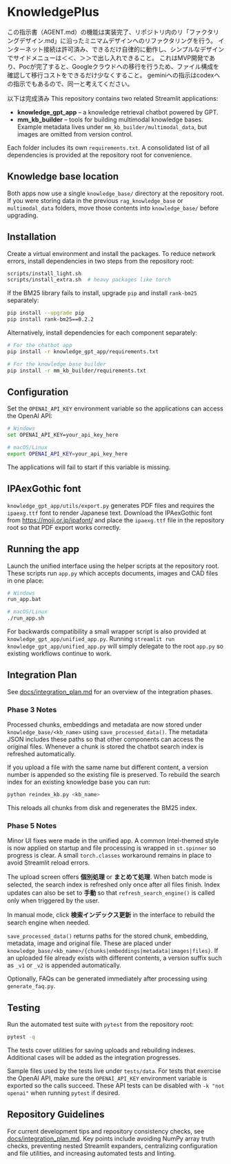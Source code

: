 # KnowledgePlus

この指示書（AGENT.md）の機能は実装完了、リポジトリ内のリ「ファクタリングデザイン.md」に沿ったミニマムデザインへのリファクタリングを行う。
インターネット接続は許可済み、できるだけ自律的に動作し、シンプルなデザインでサイドメニューは＜＜、＞＞で出し入れできること。
これはMVP開発であり、Pocが完了すると、Googleクラウドへの移行を行うため、ファイル構成を確認して移行コストをできるだけ少なくすること。
geminiへの指示はcodexへの指示でもあるので、同一と考えてください。

以下は完成済み
This repository contains two related Streamlit applications:

- **knowledge_gpt_app** – a knowledge retrieval chatbot powered by GPT.
- **mm_kb_builder** – tools for building multimodal knowledge bases.
Example metadata lives under `mm_kb_builder/multimodal_data`, but images are omitted from version control.

Each folder includes its own `requirements.txt`. A consolidated list of
all dependencies is provided at the repository root for convenience.

## Knowledge base location

Both apps now use a single `knowledge_base/` directory at the repository root.
If you were storing data in the previous `rag_knowledge_base` or
`multimodal_data` folders, move those contents into `knowledge_base/` before
upgrading.

## Installation

Create a virtual environment and install the packages.
To reduce network errors, install dependencies in two steps from the repository root:

```bash
scripts/install_light.sh
scripts/install_extra.sh  # heavy packages like torch
```

If the BM25 library fails to install, upgrade `pip` and install `rank-bm25` separately:

```bash
pip install --upgrade pip
pip install rank-bm25==0.2.2
```

Alternatively, install dependencies for each component separately:

```bash
# For the chatbot app
pip install -r knowledge_gpt_app/requirements.txt

# For the knowledge base builder
pip install -r mm_kb_builder/requirements.txt
```


## Configuration

Set the `OPENAI_API_KEY` environment variable so the applications can access the OpenAI API:

```bash
# Windows
set OPENAI_API_KEY=your_api_key_here

# macOS/Linux
export OPENAI_API_KEY=your_api_key_here
```

The applications will fail to start if this variable is missing.

## IPAexGothic font

`knowledge_gpt_app/utils/export.py` generates PDF files and requires the
`ipaexg.ttf` font to render Japanese text.  Download the IPAexGothic font from
<https://moji.or.jp/ipafont/> and place the `ipaexg.ttf` file in the repository
root so that PDF export works correctly.

## Running the app

Launch the unified interface using the helper scripts at the repository root. These scripts run `app.py` which accepts documents, images and CAD files in one place:

```bash
# Windows
run_app.bat

# macOS/Linux
./run_app.sh
```

For backwards compatibility a small wrapper script is also provided at
`knowledge_gpt_app/unified_app.py`. Running `streamlit run
knowledge_gpt_app/unified_app.py` will simply delegate to the root
`app.py` so existing workflows continue to work.


## Integration Plan

See [docs/integration_plan.md](docs/integration_plan.md) for an overview of the integration phases.

### Phase 3 Notes

Processed chunks, embeddings and metadata are now stored under
`knowledge_base/<kb_name>` using `save_processed_data()`. The metadata JSON
includes these paths so that other components can access the original files.
Whenever a chunk is stored the chatbot search index is refreshed automatically.

If you upload a file with the same name but different content, a version
number is appended so the existing file is preserved. To rebuild the search
index for an existing knowledge base you can run:

```bash
python reindex_kb.py <kb_name>
```

This reloads all chunks from disk and regenerates the BM25 index.

### Phase 5 Notes

Minor UI fixes were made in the unified app. A common Intel-themed style is now
applied on startup and file processing is wrapped in `st.spinner` so progress is
clear. A small `torch.classes` workaround remains in place to avoid Streamlit
reload errors.

The upload screen offers **個別処理** or **まとめて処理**. When batch mode is
selected, the search index is refreshed only once after all files finish. Index
updates can also be set to **手動** so that `refresh_search_engine()` is called
only when triggered by the user.

In manual mode, click **検索インデックス更新** in the interface to rebuild
the search engine when needed.

`save_processed_data()` returns paths for the stored chunk, embedding, metadata,
image and original file. These are placed under
`knowledge_base/<kb_name>/{chunks|embeddings|metadata|images|files}`. If an
uploaded file already exists with different contents, a version suffix such as
`_v1` or `_v2` is appended automatically.

Optionally, FAQs can be generated immediately after processing using
`generate_faq.py`.

## Testing

Run the automated test suite with `pytest` from the repository root:

```bash
pytest -q
```

The tests cover utilities for saving uploads and rebuilding indexes. Additional
cases will be added as the integration progresses.

Sample files used by the tests live under `tests/data`.  For tests that
exercise the OpenAI API, make sure the `OPENAI_API_KEY` environment variable is
exported so the calls succeed.  These API tests can be disabled with
`-k "not openai"` when running `pytest` if desired.

## Repository Guidelines

For current development tips and repository consistency checks, see [docs/integration_plan.md](docs/integration_plan.md#additional-repository-guidance). Key points include avoiding NumPy array truth checks, preventing nested Streamlit expanders, centralizing configuration and file utilities, and increasing automated tests and linting.







